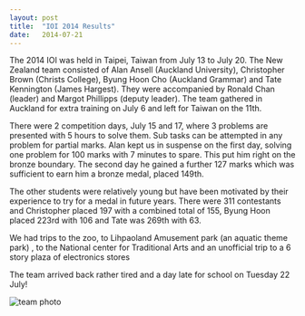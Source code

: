 ```yaml
---
layout: post
title:  "IOI 2014 Results"
date:   2014-07-21
---
```


The 2014 IOI was held in Taipei, Taiwan from July 13 to July 20. The New Zealand team consisted of Alan Ansell (Auckland University), Christopher Brown (Christs College), Byung Hoon Cho (Auckland Grammar) and Tate Kennington (James Hargest). They were accompanied by Ronald Chan (leader) and Margot Phillipps (deputy leader). The team gathered in Auckland for extra training on July 6 and left for Taiwan on the 11th.

There were 2 competition days, July 15 and 17, where 3 problems are presented with 5 hours to solve them. Sub tasks can be attempted in any problem for partial marks. Alan kept us in suspense on the first day, solving one problem for 100 marks with 7 minutes to spare. This put him right on the bronze boundary. The second day he gained a further 127 marks which was sufficient to earn him a bronze medal, placed 149th.

The other students were relatively young but have been motivated by their experience to try for a medal in future years. There were 311 contestants and Christopher placed 197 with a combined total of 155, Byung Hoon placed 223rd with 106 and Tate was 269th with 63.

We had trips to the zoo, to Lihpaoland Amusement park (an aquatic theme park) , to the National center for Traditional Arts and an unofficial trip to a 6 story plaza of electronics stores

The team arrived back rather tired and a day late for school on Tuesday 22 July!

![team photo](http://nzoi.org.nz/gallery/2014%20-%20Taiwan/IMG_0340.JPG)
